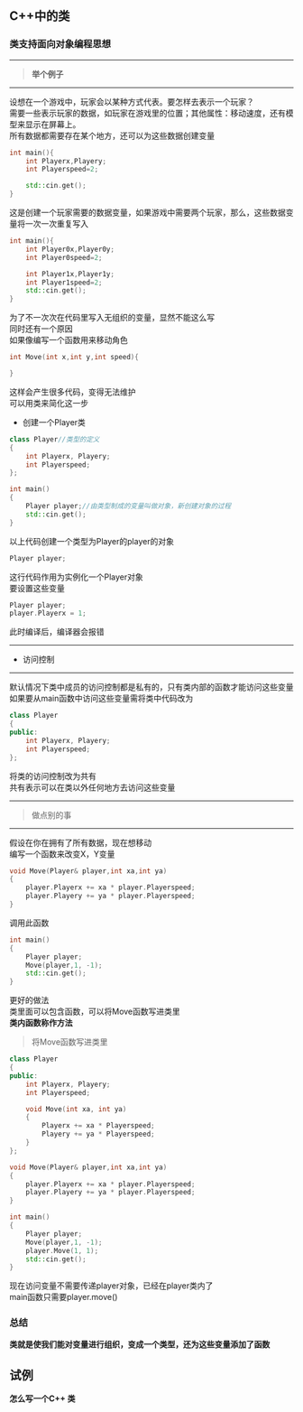 ## C++中的类
### 类支持面向对象编程思想
***
>**举个例子**
***
设想在一个游戏中，玩家会以某种方式代表。要怎样去表示一个玩家？  
需要一些表示玩家的数据，如玩家在游戏里的位置；其他属性：移动速度，还有模型来显示在屏幕上。  
所有数据都需要存在某个地方，还可以为这些数据创建变量
```cpp
int main(){
    int Playerx,Playery;
    int Playerspeed=2;

    std::cin.get();
}
```
这是创建一个玩家需要的数据变量，如果游戏中需要两个玩家，那么，这些数据变量将一次一次重复写入
```cpp
int main(){
    int Player0x,Player0y;
    int Player0speed=2;

    int Player1x,Player1y;
    int Player1speed=2;
    std::cin.get();
}
```

为了不一次次在代码里写入无组织的变量，显然不能这么写  
同时还有一个原因  
如果像编写一个函数用来移动角色
```cpp
int Move(int x,int y,int speed){

}
```
这样会产生很多代码，变得无法维护  
可以用类来简化这一步  
* 创建一个Player类   
```cpp
class Player//类型的定义
{
	int Playerx, Playery;
	int Playerspeed;
};

int main()
{
	Player player;//由类型制成的变量叫做对象，新创建对象的过程
	std::cin.get();
}
```
以上代码创建一个类型为Player的player的对象  
```cpp
Player player;
```
这行代码作用为实例化一个Player对象  
要设置这些变量
```cpp
Player player;
player.Playerx = 1;
```
此时编译后，编译器会报错
***  
* 访问控制
***
默认情况下类中成员的访问控制都是私有的，只有类内部的函数才能访问这些变量  
如果要从main函数中访问这些变量需将类中代码改为
```cpp
class Player
{
public:
	int Playerx, Playery;
	int Playerspeed;
};
```
将类的访问控制改为共有  
共有表示可以在类以外任何地方去访问这些变量  
***
>做点别的事
***
假设在你在拥有了所有数据，现在想移动  
编写一个函数来改变X，Y变量
```cpp
void Move(Player& player,int xa,int ya)
{
	player.Playerx += xa * player.Playerspeed;
	player.Playery += ya * player.Playerspeed;
}
```
调用此函数  
```cpp
int main()
{
	Player player;
	Move(player,1, -1);
	std::cin.get();
}
```
更好的做法  
类里面可以包含函数，可以将Move函数写进类里  
**类内函数称作方法**  

>将Move函数写进类里



```cpp
class Player
{
public:
	int Playerx, Playery;
	int Playerspeed;

	void Move(int xa, int ya)
	{
		Playerx += xa * Playerspeed;
		Playery += ya * Playerspeed;
	}
};

void Move(Player& player,int xa,int ya)
{
	player.Playerx += xa * player.Playerspeed;
	player.Playery += ya * player.Playerspeed;
}

int main()
{
	Player player;
	Move(player,1, -1);
	player.Move(1, 1);
	std::cin.get();
}
```
现在访问变量不需要传递player对象，已经在player类内了  
main函数只需要player.move()  

### 总结
**类就是使我们能对变量进行组织，变成一个类型，还为这些变量添加了函数**  
## 试例
**怎么写一个C++ 类**  
